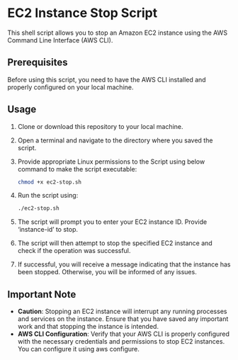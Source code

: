 # EC2 Instance Stop Script

This shell script allows you to stop an Amazon EC2 instance using the AWS Command Line Interface (AWS CLI).

## Prerequisites

Before using this script, you need to have the AWS CLI installed and properly configured on your local machine.
## Usage

1. Clone or download this repository to your local machine.

2. Open a terminal and navigate to the directory where you saved the script.

3. Provide appropriate Linux permissions to the Script using below command to make the script executable:

   ```bash
   chmod +x ec2-stop.sh

4. Run the script using:

   ```bash
   ./ec2-stop.sh

5. The script will prompt you to enter your EC2 instance ID. Provide ‘instance-id’  to stop.
6. The script will then attempt to stop the specified EC2 instance and check if the operation was successful.
7. If successful, you will receive a message indicating that the instance has been stopped. Otherwise, you will be informed of any issues.

## Important Note
* **Caution**: Stopping an EC2 instance will interrupt any running processes and services on the instance. Ensure that you have saved any important work and that stopping the instance is intended.
* **AWS CLI Configuration**: Verify that your AWS CLI is properly configured with the necessary credentials and permissions to stop EC2 instances. You can configure it using aws configure.

